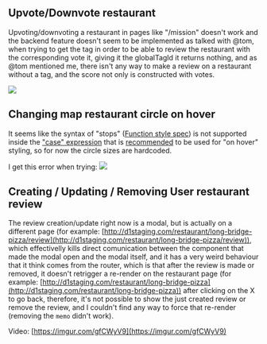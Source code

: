 ## Upvote/Downvote restaurant

Upvoting/downvoting a restaurant in pages like "/mission" doesn't work and the backend feature doesn't seem to be implemented as talked with @tom, when trying to get the tag in order to be able to review the restaurant with the corresponding vote it, giving it the globalTagId it returns nothing, and as @tom mentioned me, there isn't any way to make a review on a restaurant without a tag, and the score not only is constructed with votes.

![](https://i.imgur.com/AOhVX7F.png)

## Changing map restaurant circle on hover

It seems like the syntax of "stops" ([Function style spec](https://docs.mapbox.com/mapbox-gl-js/style-spec/other/#function)) is not supported inside the ["case" expression](https://docs.mapbox.com/mapbox-gl-js/style-spec/expressions/#case) that is [recommended](https://docs.mapbox.com/mapbox-gl-js/example/hover-styles/) to be used for "on hover" styling, so for now the circle sizes are hardcoded.

I get this error when trying: ![](https://i.imgur.com/f6zWQ22.png)

## Creating / Updating / Removing User restaurant review

The review creation/update right now is a modal, but is actually on a different page (for example: [http://d1staging.com/restaurant/long-bridge-pizza/review](http://d1staging.com/restaurant/long-bridge-pizza/review)), which effectivelly kills direct comunication between the component that made the modal open and the modal itself, and it has a very weird behaviour that it think comes from the router, which is that after the review is made or removed, it doesn't retrigger a re-render on the restaurant page (for example: [http://d1staging.com/restaurant/long-bridge-pizza](http://d1staging.com/restaurant/long-bridge-pizza)) after clicking on the X to go back, therefore, it's not possible to show the just created review or remove the review, and I couldn't find any way to force that re-render (removing the `memo` didn't work).

Video: [https://imgur.com/gfCWyV9](https://imgur.com/gfCWyV9)
